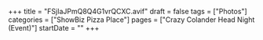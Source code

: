 +++
title = "FSjIaJPmQ8Q4G1vrQCXC.avif"
draft = false
tags = ["Photos"]
categories = ["ShowBiz Pizza Place"]
pages = ["Crazy Colander Head Night (Event)"]
startDate = ""
+++
